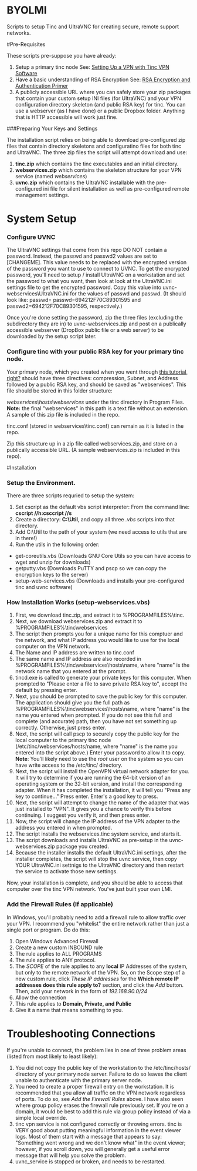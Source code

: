 BYOLMI
======

Scripts to setup Tinc and UltraVNC for creating secure, remote support networks.

#Pre-Requisites


These scripts pre-suppose you have already:

1. Setup a primary tinc node See: [Setting Up a VPN with Tinc VPN Software](http://learnlinuxonline.com/servers/setting-up-a-vpn-with-tinc-vpn-software)
2. Have a basic understanding of RSA Encryption See: [RSA Encryption and Authentication Primer](http://learnlinuxonline.com/security/rsa-encryption-and-authentication-primer)
3. A publicly accessible URL where you can safely store your zip packages that contain your custom setup INI files (for UltraVNC) and your VPN configuration directory skeleton (and public RSA key) for tinc. You can use a webserver (as I have done) or a public Dropbox folder. Anything that is HTTP accessible will work just fine.

###Preparing Your Keys and Settings

The installation script relies on being able to download pre-configured zip files that contain directory skeletons and configuratino files for both tinc and UltraVNC. The three zip files the script will attempt download and use:

1. **tinc.zip** which contains the tinc executables and an initial directory.
2. **webservices.zip** which contains the skeleton structure for your VPN service (named *webservices*)
3. **uvnc.zip** which contains the UltraVNC installable with the pre-configured ini file for silent installation as well as pre-configured remote management settings.

System Setup
======

### Configure UVNC
The UltraVNC settings that come from this repo DO NOT contain a password. Instead, the passwd and passwd2 values are set to [CHANGEME]. This value needs to be replaced with the encrypted version of the password you want to use to connect to UVNC. To get the encrypted password, you'll need to setup / install UltraVNC on a workstation and set the password to what you want, then look at look at the UltraVNC.ini settings file to get the encrypted password. Copy this value into uvnc-webservices\UltraVNC.ini for the values of passwd and passwd. (It should look like: passwd= passwd=694212F70C89301595
 and passwd2=694212F70C89301595, respectively.)

 Once you're done setting the password, zip the three files (excluding the subdirectory they are in) to uvnc-webservices.zip and post on a publically accessible webserver (DropBox public file or a web server) to be downloaded by the setup script later.

 ### Configure tinc with your public RSA key for your primary tinc node.

 Your primary node, which you created when you went through [this tutorial, right?](http://learnlinuxonline.com/servers/setting-up-a-vpn-with-tinc-vpn-software) should have three directives: compression, Subnet, and Address followed by a public RSA key, and should be saved as "webservices". This file should be stored in this folder structure:

 *webservices\hosts\webservices* under the tinc directory in Program Files. **Note:** the final "webservices" in this path is a text file without an extension. A sample of this zip file is included in the repo.

 tinc.conf (stored in webservices\tinc.conf) can remain as it is listed in the repo.

 Zip this structure up in a zip file called webservices.zip, and store on a publically accessible URL. (A sample webservices.zip is included in this repo).

#Installation

### Setup the Environment.
There are three scripts requried to setup the system:

1. Set cscript as the default vbs script interpreter: From the command line: **cscript //h:csccript //s**
1. Create a directory: **C:\Util**, and copy all three *.vbs* scripts into that directory.
1. Add C:\Util to the path of your system (we need access to utils that are in there!)
1. Run the utils in the following order:
- get-coreutils.vbs (Downloads GNU Core Utils so you can have access to wget and unzip for downloads)
- getputty.vbs (Downloads PuTTY and pscp so we can copy the encryption keys to the server)
- setup-web-services.vbs (Downloads and installs your pre-configured tinc and uvnc software)

### How Installation Works (setup-webservices.vbs)
1. First, we download tinc.zip, and extract it to %PROGRAMFILES%\tinc.
2. Next, we download webservices.zip and extract it to %PROGRAMFILES%\tinc\webservices
3. The script then prompts you for a unique name for this comptuer and the network, and what IP address you would like to use for the local computer on the VPN network.
4. The Name and IP address are written to tinc.conf
5. The same name and IP address are also recorded in %PROGRAMFILES%\tinc\webservices\hosts\name, where "name" is the network name that you entered at the prompt.
6. tincd.exe is called to generate your private keys for this computer. When prompted to "Please enter a file to save private RSA key to", accept the default by pressing enter.
7. Next, you should be prompted to save the public key for this computer. The application should give you the full path as %PROGRAMFILES%\tinc\webservices\hosts\name, where "name" is the name you entered when prompted. If you do not see this full and complete (and accurate) path, then you have not set something up correctly. Otherwise, just press enter.
8. Next, the script will call pscp to securely copy the public key for the local computer to the primary tinc node (/etc/tinc/webservices/hosts/name, where "name" is the name you entered into the script above.) Enter your password to allow it to copy. **Note**: You'll likely need to use the *root* user on the system so you can have write access to the /etc/tinc/ directory.
9. Next, the script will install the OpenVPN virtual network adapter for you. It will try to determine if you are running the 64-bit version of an operating system or the 32-bit version, and install the corresponding adapter. When it has completed the installation, it will tell you "Press any key to continue..." Press enter. Enter's a good key to press.
10. Next, the script will attempt to change the name of the adapter that was just installed to "VPN". It gives you a chance to verify this before continuing. I suggest you verify it, and then press enter.
11. Now, the script will change the IP address of the VPN adapter to the address you entered in when prompted. 
12. The script installs the webservices.tinc system service, and starts it.
13. The script downloads and installs UltraVNC as pre-setup in the uvnc-webservices.zip package you created.
14. Because the installer installs the default UltraVNC.ini settings, after the installer completes, the script will stop the uvnc service, then copy YOUR UltraVNC.ini settnigs to the UltraVNC directory and then restart the service to activate those new settings.

Now, your installation is complete, and you should be able to access that computer over the tinc VPN network. You've just built your own LMI.

### Add the Firewall Rules (If applicable)
In Windows, you'll probably need to add a firewall rule to allow traffic over your VPN. I recommend you "whitelist" the entire network rather than just a single port or program. Do do this:
1. Open Windows Advanced Firewall
2. Create a new custom INBOUND rule
3. The rule applies to ALL PROGRAMS
4. The rule applies to ANY protocol. 
5. The *SCOPE* of the rule applies to any **local** IP Addresses of the system, but only to the remote network of the VPN. So, on the Scope step of a new custom rule, click *These IP addresses* for the **Which remote IP addresses does this rule apply to?** section, and click the *Add* button. Then, add your network in the form of *192.168.90.0/24*
6. Allow the connection
7. This rule applies to **Domain, Private, and Public**
8. Give it a name that means something to you.

# Troubleshooting Connections

If you're unable to connect, the problem lies in one of three problem areas (listed from most likely to least likely):

1. You did not copy the public key of the workstation to the /etc/tinc/hosts/ directory of your primary node server. Failure to do so leaves the client unable to authenticate with the primary server node.
2. You need to create a proper firewall entry on the workstation. It is recommended that you allow all traffic on the VPN network regardless of ports. To do so, see *Add the Firewall Rules* above. I have also seen where group policy erases the firewall rule previously set. If you're on a domain, it would be best to add this rule via group policy instead of via a simple local override.
3. tinc vpn service is not configured correctly or throwing errors. tinc is VERY good about putting meaningful information in the event viewer logs. Most of them start with a message that appears to say: "Something went wrong and we don't know what" in the event viewer; however, if you scroll down, you will generally get a useful error message that will help you solve the problem.
4. uvnc_service is stopped or broken, and needs to be restarted.